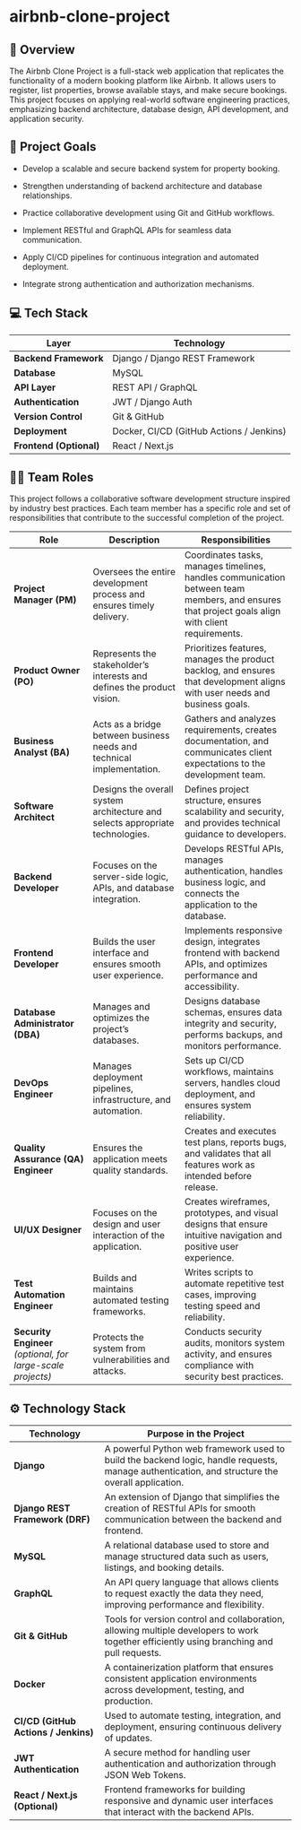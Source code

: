 # airbnb-clone-project

## 🧾 Overview

The Airbnb Clone Project is a full-stack web application that replicates the functionality of a modern booking platform like Airbnb. It allows users to register, list properties, browse available stays, and make secure bookings.
This project focuses on applying real-world software engineering practices, emphasizing backend architecture, database design, API development, and application security.

## 🎯 Project Goals

- Develop a scalable and secure backend system for property booking.

- Strengthen understanding of backend architecture and database relationships.

- Practice collaborative development using Git and GitHub workflows.

- Implement RESTful and GraphQL APIs for seamless data communication.

- Apply CI/CD pipelines for continuous integration and automated deployment.

- Integrate strong authentication and authorization mechanisms.

## 💻 Tech Stack

| Layer | Technology |
|-------|-------------|
| **Backend Framework** | Django / Django REST Framework |
| **Database** | MySQL |
| **API Layer** | REST API / GraphQL |
| **Authentication** | JWT / Django Auth |
| **Version Control** | Git & GitHub |
| **Deployment** | Docker, CI/CD (GitHub Actions / Jenkins) |
| **Frontend (Optional)** | React / Next.js |

## 🧑‍💻 Team Roles

This project follows a collaborative software development structure inspired by industry best practices.
Each team member has a specific role and set of responsibilities that contribute to the successful completion of the project.

| **Role**                                                     | **Description**                                                               | **Responsibilities**                                                                                                                             |
| ------------------------------------------------------------ | ----------------------------------------------------------------------------- | ------------------------------------------------------------------------------------------------------------------------------------------------ |
| **Project Manager (PM)**                                     | Oversees the entire development process and ensures timely delivery.          | Coordinates tasks, manages timelines, handles communication between team members, and ensures that project goals align with client requirements. |
| **Product Owner (PO)**                                       | Represents the stakeholder’s interests and defines the product vision.        | Prioritizes features, manages the product backlog, and ensures that development aligns with user needs and business goals.                       |
| **Business Analyst (BA)**                                    | Acts as a bridge between business needs and technical implementation.         | Gathers and analyzes requirements, creates documentation, and communicates client expectations to the development team.                          |
| **Software Architect**                                       | Designs the overall system architecture and selects appropriate technologies. | Defines project structure, ensures scalability and security, and provides technical guidance to developers.                                      |
| **Backend Developer**                                        | Focuses on the server-side logic, APIs, and database integration.             | Develops RESTful APIs, manages authentication, handles business logic, and connects the application to the database.                             |
| **Frontend Developer**                                       | Builds the user interface and ensures smooth user experience.                 | Implements responsive design, integrates frontend with backend APIs, and optimizes performance and accessibility.                                |
| **Database Administrator (DBA)**                             | Manages and optimizes the project’s databases.                                | Designs database schemas, ensures data integrity and security, performs backups, and monitors performance.                                       |
| **DevOps Engineer**                                          | Manages deployment pipelines, infrastructure, and automation.                 | Sets up CI/CD workflows, maintains servers, handles cloud deployment, and ensures system reliability.                                            |
| **Quality Assurance (QA) Engineer**                          | Ensures the application meets quality standards.                              | Creates and executes test plans, reports bugs, and validates that all features work as intended before release.                                  |
| **UI/UX Designer**                                           | Focuses on the design and user interaction of the application.                | Creates wireframes, prototypes, and visual designs that ensure intuitive navigation and positive user experience.                                |
| **Test Automation Engineer**                                 | Builds and maintains automated testing frameworks.                            | Writes scripts to automate repetitive test cases, improving testing speed and reliability.                                                       |
| **Security Engineer** *(optional, for large-scale projects)* | Protects the system from vulnerabilities and attacks.                         | Conducts security audits, monitors system activity, and ensures compliance with security best practices.                                         |

## ⚙️ Technology Stack

| Technology                           | Purpose in the Project                                                                                                                          |
| ------------------------------------ | ----------------------------------------------------------------------------------------------------------------------------------------------- |
| **Django**                           | A powerful Python web framework used to build the backend logic, handle requests, manage authentication, and structure the overall application. |
| **Django REST Framework (DRF)**      | An extension of Django that simplifies the creation of RESTful APIs for smooth communication between the backend and frontend.                  |
| **MySQL**                            | A relational database used to store and manage structured data such as users, listings, and booking details.                                    |
| **GraphQL**                          | An API query language that allows clients to request exactly the data they need, improving performance and flexibility.                         |
| **Git & GitHub**                     | Tools for version control and collaboration, allowing multiple developers to work together efficiently using branching and pull requests.       |
| **Docker**                           | A containerization platform that ensures consistent application environments across development, testing, and production.                       |
| **CI/CD (GitHub Actions / Jenkins)** | Used to automate testing, integration, and deployment, ensuring continuous delivery of updates.                                                 |
| **JWT Authentication**               | A secure method for handling user authentication and authorization through JSON Web Tokens.                                                     |
| **React / Next.js (Optional)**       | Frontend frameworks for building responsive and dynamic user interfaces that interact with the backend APIs.                                    |
